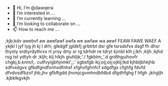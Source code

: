 - 👋 Hi, I’m @dawqera
- 👀 I’m interested in ...
- 🌱 I’m currently learning ...
- 💞️ I’m looking to collaborate on ...
- 📫 How to reach me ...

<!---
dawqera/dawqera is a ✨ special ✨ repository because its `README.md` (this file) appears on your GitHub profile.
You can click the Preview link to take a look at your changes.
--->
;kjb;kdv
awebvf aw awefawf awfa we awfaw wa aewf FEAW FAWE WAEF A
ykjkl l
jyf lyg jh kj l
drh; glkdglf jgldkfj grbtrbt
dsr gfe tsrsdsfvs
dsgf fh dhsr thysty srdtyrdythrxx
rt yrsy drty sr
rg tdrhdr
re tdryt kjmbl
klh j;lkh ;kljh ;kjhd
rsg tst ydtyh dr
;kljh; klj hlkjh
giuhlijk;'./
fgkblm;,'.d 
grdthguihovfr
chgkj,b.knm/l,.
cutfvyigbhjnmkl',;.'
sgbsfgb
ikj;oij;oij;ojklj;lkd
kjhbljbhkjhb
sdfvxdgvx
gfbdfgndfxnhxdfnhsf
xfghxfghnfcf
xdgdfgx
cfghfg
fdvfd
dfvdvsdfbzxf
jhb,jhv
gfbftgdd
jhvmjcgvmhndbfdbd
dfgdhfghg
f
hfgh
.jkhgljh
.kjbklkgvkjh
